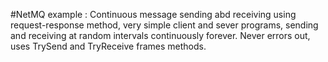 #NetMQ example :
Continuous message sending abd receiving using request-response method, very simple client and sever programs, sending and receiving at random intervals continuously forever. Never errors out, uses TrySend and TryReceive frames methods.
